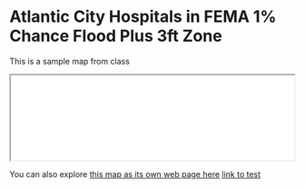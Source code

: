 # Atlantic City Hospitals in FEMA 1% Chance Flood Plus 3ft Zone

This is a sample map from class

<iframe src='Atlantic_City_Hospitals_FEMA.html' width = '500' ></iframe>

You can also explore [this map as its own web page here](Atlantic_City_Hospitals_FEMA.html)
[link to test](test.html)
